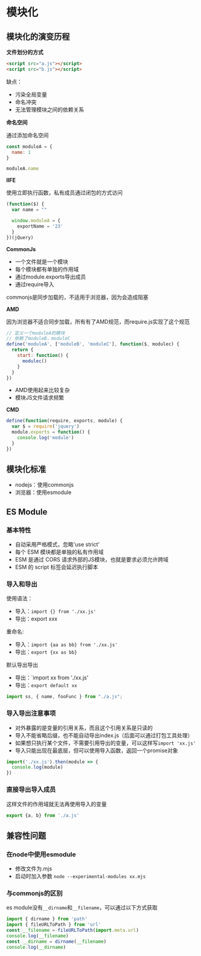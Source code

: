 # 模块化

## 模块化的演变历程

**文件划分的方式**

```html
<script src="a.js"></script>
<script src="b.js"></script>
```

缺点：
- 污染全局变量
- 命名冲突
- 无法管理模块之间的依赖关系

**命名空间**

通过添加命名空间

```js
const moduleA = {
  name: 1
}

moduleA.name
```

**IIFE**

使用立即执行函数，私有成员通过闭包的方式访问

```js
(function($) {
  var name = ""

  window.moduleA = {
    exportName = '23'
  }
})(jQuery)
```

**CommonJs**

- 一个文件就是一个模块
- 每个模块都有单独的作用域
- 通过module.exports导出成员
- 通过require导入

commonjs是同步加载的，不适用于浏览器，因为会造成阻塞

**AMD**

因为浏览器不适合同步加载，所有有了AMD规范，而require.js实现了这个规范

```js
// 定义一个moduleA的模块
// 依赖了moduleB，moduleC
define('moduleA', ['moduleB', 'moduleC'], function($, modulec) {
  return {
    start: function() {
      modulec()
    }
  }
})
```

- AMD使用起来比较复杂
- 模块JS文件请求频繁

**CMD**

```js
define(function(require, exports, module) {
  var $ = require('jquery')
  module.exports = function() {
    console.log('module')
  }
})
```

## 模块化标准

- nodejs：使用commonjs
- 浏览器：使用esmodule

## ES Module

### 基本特性

- 自动采用严格模式，忽略'use strict'
- 每个 ESM 模块都是单独的私有作用域
- ESM 是通过 CORS 请求外部的JS模块，也就是要求必须允许跨域
- ESM 的 script 标签会延迟执行脚本

### 导入和导出

使用语法：
- 导入：`import {} from './xx.js'`
- 导出：export xxx

重命名:
- 导入：`import {aa as bb} from './xx.js'`
- 导出：`export {xx as bb}`

默认导出导出
- 导出：`import xx from './xx.js'
- 导出：`export default xx`

```js
import ss, { name, fooFunc } from "./a.js";
```

### 导入导出注意事项

- 对外暴露的是变量的引用关系，而且这个引用关系是只读的
- 导入不能省略后缀，也不能自动导出index.js（后面可以通过打包工具处理）
- 如果想只执行某个文件，不需要引用导出的变量，可以这样写`import 'xx.js'`
- 导入只能出现在最底层，但可以使用导入函数，返回一个promise对象
  
```js
import('./xx.js').then(module => {
  console.log(module)
})
```

### 直接导出导入成员

这样文件的作用域就无法再使用导入的变量

```js
export {a, b} from './a.js'
```

## 兼容性问题

### 在node中使用esmodule

- 修改文件为.mjs
- 启动时加入参数 `node --experimental-modules xx.mjs`

### 与commonjs的区别

es module没有`__dirname`和`__filename`，可以通过以下方式获取
```js
import { dirname } from 'path'
import { fileURLToPath } from 'url'
const __filename = fileURLToPath(import.meta.url)
console.log(__filename)
const __dirname = dirname(__filename)
console.log(__dirname)

```

